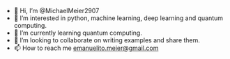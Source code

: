 - 👋 Hi, I’m @MichaelMeier2907
- 👀 I’m interested in python, machine learning, deep learning and quantum computing.
- 🌱 I’m currently learning quantum computing.
- 💞️ I’m looking to collaborate on writing examples and share them.
- 📫 How to reach me emanuelito.meier@gmail.com

<!---
MichaelMeier2907/MichaelMeier2907 is a ✨ special ✨ repository because its `README.md` (this file) appears on your GitHub profile.
You can click the Preview link to take a look at your changes.
--->
